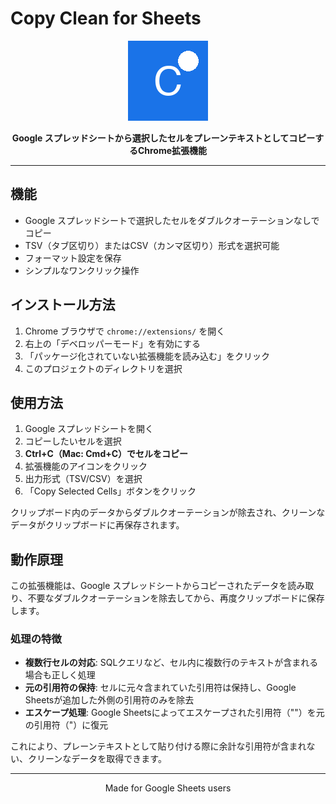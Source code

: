 # Copy Clean for Sheets

<div align="center">
  <img src="icons/icon128.png" alt="Copy Clean for Sheets Icon" width="128" height="128">
  
  **Google スプレッドシートから選択したセルをプレーンテキストとしてコピーするChrome拡張機能**
</div>

---

## 機能

- Google スプレッドシートで選択したセルをダブルクオーテーションなしでコピー
- TSV（タブ区切り）またはCSV（カンマ区切り）形式を選択可能
- フォーマット設定を保存
- シンプルなワンクリック操作

## インストール方法

1. Chrome ブラウザで `chrome://extensions/` を開く
2. 右上の「デベロッパーモード」を有効にする
3. 「パッケージ化されていない拡張機能を読み込む」をクリック
4. このプロジェクトのディレクトリを選択

## 使用方法

1. Google スプレッドシートを開く
2. コピーしたいセルを選択
3. **Ctrl+C（Mac: Cmd+C）でセルをコピー**
4. 拡張機能のアイコンをクリック
5. 出力形式（TSV/CSV）を選択
6. 「Copy Selected Cells」ボタンをクリック

クリップボード内のデータからダブルクオーテーションが除去され、クリーンなデータがクリップボードに再保存されます。

## 動作原理

この拡張機能は、Google スプレッドシートからコピーされたデータを読み取り、不要なダブルクオーテーションを除去してから、再度クリップボードに保存します。

### 処理の特徴

- **複数行セルの対応**: SQLクエリなど、セル内に複数行のテキストが含まれる場合も正しく処理
- **元の引用符の保持**: セルに元々含まれていた引用符は保持し、Google Sheetsが追加した外側の引用符のみを除去
- **エスケープ処理**: Google Sheetsによってエスケープされた引用符（""）を元の引用符（"）に復元

これにより、プレーンテキストとして貼り付ける際に余計な引用符が含まれない、クリーンなデータを取得できます。

---

<div align="center">
  Made for Google Sheets users
</div>